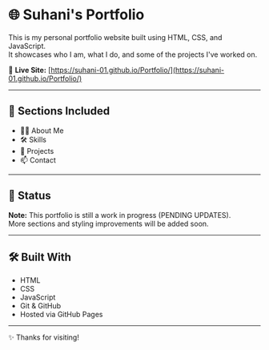 # 🌐 Suhani's Portfolio

This is my personal portfolio website built using HTML, CSS, and JavaScript.  
It showcases who I am, what I do, and some of the projects I've worked on.

🔗 **Live Site:** [https://suhani-01.github.io/Portfolio/](https://suhani-01.github.io/Portfolio/)

---

## 📁 Sections Included

- 🧑‍💻 About Me  
- 🛠️ Skills  
- 📂 Projects  
- 📫 Contact  

---

## 🚧 Status

**Note:** This portfolio is still a work in progress (PENDING UPDATES).  
More sections and styling improvements will be added soon.

---

## 🛠️ Built With

- HTML  
- CSS  
- JavaScript  
- Git & GitHub  
- Hosted via GitHub Pages

---

✨ Thanks for visiting!

